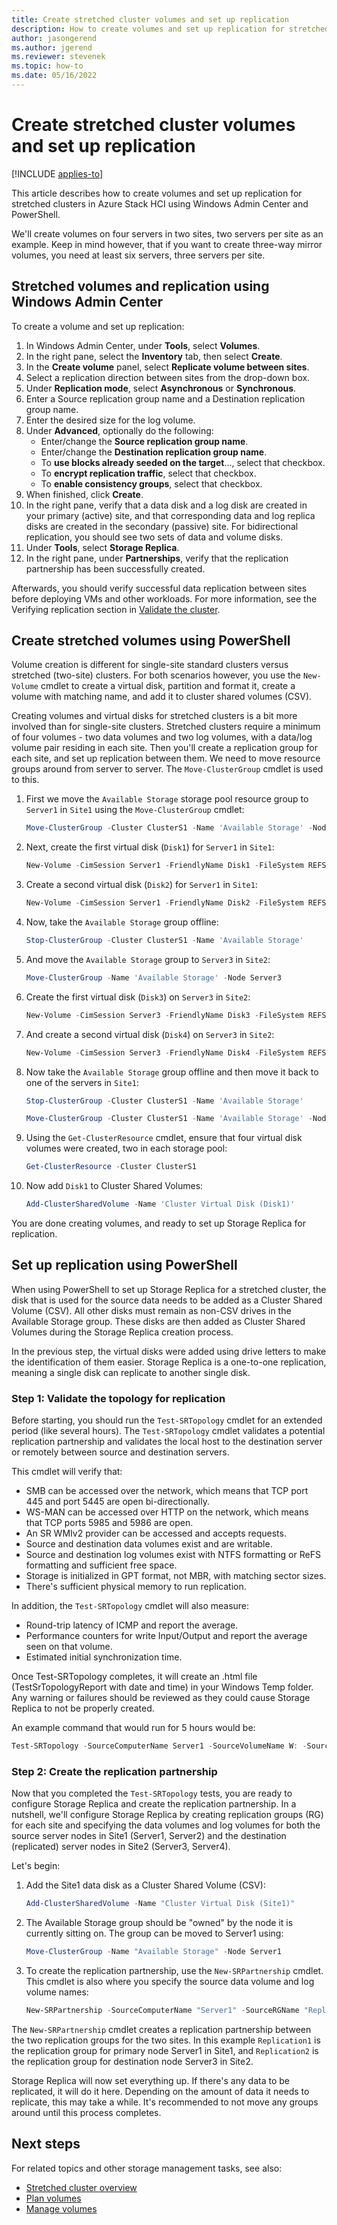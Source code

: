 ```yaml
---
title: Create stretched cluster volumes and set up replication
description: How to create volumes and set up replication for stretched clusters in Azure Stack HCI using Windows Admin Center and PowerShell.
author: jasongerend
ms.author: jgerend
ms.reviewer: stevenek
ms.topic: how-to
ms.date: 05/16/2022
---
```


# Create stretched cluster volumes and set up replication

[!INCLUDE [applies-to](../../includes/hci-applies-to-22h2-21h2.md)]

This article describes how to create volumes and set up replication for stretched clusters in Azure Stack HCI using Windows Admin Center and PowerShell.

We'll create volumes on four servers in two sites, two servers per site as an example. Keep in mind however, that if you want to create three-way mirror volumes, you need at least six servers, three servers per site.

## Stretched volumes and replication using Windows Admin Center

To create a volume and set up replication:

1. In Windows Admin Center, under **Tools**, select **Volumes**.
1. In the right pane, select the **Inventory** tab, then select **Create**.
1. In the **Create volume** panel, select **Replicate volume between sites**.
1. Select a replication direction between sites from the drop-down box.
1. Under **Replication mode**, select **Asynchronous** or **Synchronous**.
1. Enter a Source replication group name and a Destination replication group name.
1. Enter the desired size for the log volume.
1. Under **Advanced**, optionally do the following:
     - Enter/change the **Source replication group name**.
     - Enter/change the **Destination replication group name**.
     - To **use blocks already seeded on the target**..., select that checkbox.
     - To **encrypt replication traffic**, select that checkbox.
     - To **enable consistency groups**, select that checkbox.
1. When finished, click **Create**.
1. In the right pane, verify that a data disk and a log disk are created in your primary (active) site, and that corresponding data and log replica disks are created in the secondary (passive) site. For bidirectional replication, you should see two sets of data and volume disks.
1. Under **Tools**, select **Storage Replica**.
1. In the right pane, under **Partnerships**, verify that the replication partnership has been successfully created.

Afterwards, you should verify successful data replication between sites before deploying VMs and other workloads. For more information, see the Verifying replication section in [Validate the cluster](../deploy/validate.md).

## Create stretched volumes using PowerShell

Volume creation is different for single-site standard clusters versus stretched (two-site) clusters. For both scenarios however, you use the `New-Volume` cmdlet to create a virtual disk, partition and format it, create a volume with matching name, and add it to cluster shared volumes (CSV).

Creating volumes and virtual disks for stretched clusters is a bit more involved than for single-site clusters. Stretched clusters require a minimum of four volumes - two data volumes and two log volumes, with a data/log volume pair residing in each site. Then you'll create a replication group for each site, and set up replication between them. We need to move resource groups around from server to server. The `Move-ClusterGroup` cmdlet is used to this.

1. First we move the `Available Storage` storage pool resource group to `Server1` in `Site1` using the `Move-ClusterGroup` cmdlet:

    ```powershell
    Move-ClusterGroup -Cluster ClusterS1 -Name 'Available Storage' -Node Server1
    ```

1. Next, create the first virtual disk (`Disk1`) for `Server1` in `Site1`:

    ```powershell
    New-Volume -CimSession Server1 -FriendlyName Disk1 -FileSystem REFS -DriveLetter F -ResiliencySettingName Mirror -Size 10GB -StoragePoolFriendlyName "Storage Pool for Site 1"
    ```

1. Create a second virtual disk (`Disk2`) for `Server1` in `Site1`:

    ```powershell
    New-Volume -CimSession Server1 -FriendlyName Disk2 -FileSystem REFS -DriveLetter G -ResiliencySettingName Mirror -Size 10GB -StoragePoolFriendlyName "Storage Pool for Site 1"
    ```

1. Now, take the `Available Storage` group offline:

    ```powershell
    Stop-ClusterGroup -Cluster ClusterS1 -Name 'Available Storage'
    ```

1. And move the `Available Storage` group to `Server3` in `Site2`:

    ```powershell
    Move-ClusterGroup -Name 'Available Storage' -Node Server3
    ```

1. Create the first virtual disk (`Disk3`) on `Server3` in `Site2`:

    ```powershell
    New-Volume -CimSession Server3 -FriendlyName Disk3 -FileSystem REFS -DriveLetter H -ResiliencySettingName Mirror -Size 10GB -StoragePoolFriendlyName "Storage Pool for Site 2"
    ```

1. And create a second virtual disk (`Disk4`) on `Server3` in `Site2`:

    ```powershell
    New-Volume -CimSession Server3 -FriendlyName Disk4 -FileSystem REFS -DriveLetter I -ResiliencySettingName Mirror -Size 10GB -StoragePoolFriendlyName "Storage Pool for Site 2"
    ```

1. Now take the `Available Storage` group offline and then move it back to one of the servers in `Site1`:

    ```powershell
    Stop-ClusterGroup -Cluster ClusterS1 -Name 'Available Storage'
    ```

    ```powershell
    Move-ClusterGroup -Cluster ClusterS1 -Name 'Available Storage' -Node Server1
    ```

1. Using the `Get-ClusterResource` cmdlet, ensure that four virtual disk volumes were created, two in each storage pool:

    ```powershell
    Get-ClusterResource -Cluster ClusterS1
    ```

1. Now add `Disk1` to Cluster Shared Volumes:

    ```powershell
    Add-ClusterSharedVolume -Name 'Cluster Virtual Disk (Disk1)'
    ```

You are done creating volumes, and ready to set up Storage Replica for replication.

## Set up replication using PowerShell

When using PowerShell to set up Storage Replica for a stretched cluster, the disk that is used for the source data needs to be added as a Cluster Shared Volume (CSV). All other disks must remain as non-CSV drives in the Available Storage group. These disks are then added as Cluster Shared Volumes during the Storage Replica creation process.

In the previous step, the virtual disks were added using drive letters to make the identification of them easier. Storage Replica is a one-to-one replication, meaning a single disk can replicate to another single disk.

### Step 1: Validate the topology for replication

Before starting, you should run the `Test-SRTopology` cmdlet for an extended period (like several hours). The `Test-SRTopology` cmdlet validates a potential replication partnership and validates the local host to the destination server or remotely between source and destination servers.

This cmdlet will verify that:

- SMB can be accessed over the network, which means that TCP port 445 and port 5445 are open bi-directionally.
- WS-MAN can be accessed over HTTP on the network, which means that TCP ports 5985 and 5986 are open.
- An SR WMIv2 provider can be accessed and accepts requests.
- Source and destination data volumes exist and are writable.
- Source and destination log volumes exist with NTFS formatting or ReFS formatting and sufficient free space.
- Storage is initialized in GPT format, not MBR, with matching sector sizes.
- There's sufficient physical memory to run replication.

In addition, the `Test-SRTopology` cmdlet will also measure:

- Round-trip latency of ICMP and report the average.
- Performance counters for write Input/Output and report the average seen on that volume.
- Estimated initial synchronization time.

Once Test-SRTopology completes, it will create an .html file (TestSrTopologyReport with date and time) in your Windows Temp folder. Any warning or failures should be reviewed as they could cause Storage Replica to not be properly created.

An example command that would run for 5 hours would be:

```powershell
Test-SRTopology -SourceComputerName Server1 -SourceVolumeName W: -SourceLogVolumeName X: -DestinationComputerName Server3 -DestinationVolumeName Y: -DestinationLogVolumeName Z: -DurationInMinutes 300 -ResultPath c:\temp
```

### Step 2: Create the replication partnership

Now that you completed the `Test-SRTopology` tests, you are ready to configure Storage Replica and create the replication partnership. In a nutshell, we'll configure Storage Replica by creating replication groups (RG) for each site and specifying the data volumes and log volumes for both the source server nodes in Site1 (Server1, Server2) and the destination (replicated) server nodes in Site2 (Server3, Server4).

Let's begin:

1. Add the Site1 data disk as a Cluster Shared Volume (CSV):

   ```powershell
   Add-ClusterSharedVolume -Name "Cluster Virtual Disk (Site1)"
   ```

1. The Available Storage group should be "owned" by the node it is currently sitting on. The group can be moved to Server1 using:

   ```powershell
   Move-ClusterGroup -Name "Available Storage" -Node Server1
   ```

1. To create the replication partnership, use the `New-SRPartnership` cmdlet. This cmdlet is also where you specify the source data volume and log volume names:

   ```powershell
   New-SRPartnership -SourceComputerName "Server1" -SourceRGName "Replication1" -SourceVolumeName "C:\ClusterStorage\Disk1\" -SourceLogVolumeName "G:" -DestinationComputerName "Server3" -DestinationRGName "Replication2" -DestinationVolumeName "H:" -DestinationLogVolumeName "I:"
   ```

The `New-SRPartnership` cmdlet creates a replication partnership between the two replication groups for the two sites. In this example `Replication1` is the replication group for primary node Server1 in Site1, and `Replication2` is the replication group for destination node Server3 in Site2.

Storage Replica will now set everything up. If there's any data to be replicated, it will do it here. Depending on the amount of data it needs to replicate, this may take a while. It's recommended to not move any groups around until this process completes.

## Next steps

For related topics and other storage management tasks, see also:

- [Stretched cluster overview](../concepts/stretched-clusters.md)
- [Plan volumes](../concepts/plan-volumes.md)
- [Manage volumes](manage-volumes.md)
